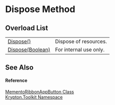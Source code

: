# Dispose Method


## Overload List
<table>
<tr>
<td><a href="052023e9-566d-7d13-8027-b333c5864ad8.md">Dispose()</a></td>
<td>Dispose of resources.</td></tr>
<tr>
<td><a href="138b85e9-8817-1644-0e30-b5f7880aa258.md">Dispose(Boolean)</a></td>
<td>For internal use only.</td></tr>
</table>

## See Also


#### Reference
<a href="2c106a27-7e66-cafa-ab94-37b617a2530b.md">MementoRibbonAppButton Class</a>  
<a href="79d2eac2-21f4-54ff-7552-b20c33c30600.md">Krypton.Toolkit Namespace</a>  
